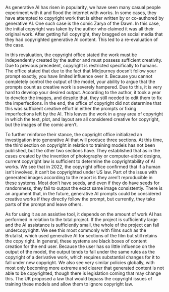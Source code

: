 As generative AI has risen in popularity, we have seen many casual people experiment with it and flood the internet with works. In some cases, they have attempted to copyright work that is either written by or co-authored by generative AI. One such case is the comic Zarya of the Dawn. In this case, the initial copyright was taken by the author who claimed it was all their original work. After getting full copyright, they bragged on social media that they had copyrighted generative AI content. This led to a re-evaluation of the case.

In this revaluation, the copyright office stated the work must be independently created by the author and must possess sufficient creativity. Due to previous precedent, copyright is restricted specifically to humans. The office stated that due to the fact that Midjourney doesn’t follow your prompt exactly, you have limited influence over it. Because you cannot completely control the output of the model, your ability to argue that the prompts count as creative work is severely hampered. Due to this, it is very hard to develop your desired output. According to the author, it took a year to develop the images, and despite that, they still needed to edit them to fix the imperfections. In the end, the office of copyright did not determine that this was sufficient creative effort in either the prompts or fixing imperfections left by the AI. This leaves the work in a gray area of copyright in which the text, plot, and layout are all considered creative for copyright, but the images of the comic aren’t.

To further reinforce their stance, the copyright office initialized an investigation into generative AI that will produce three sections. At this time, the third section on copyright in relation to training models has not been published, but the other two sections have. They established that as in the cases created by the invention of photography or computer-aided designs, current copyright law is sufficient to determine the copyrightability of AI works. We see that in 2022, the copyright office confirmed that if a human isn’t involved, it can’t be copyrighted under US law. Part of the issue with generated images according to the report is they aren’t reproducible in these systems. Most don’t have seeds, and even if they do have seeds for randomness, they fail to output the exact same image consistently. There is an argument that, in the future, generative AI prompts could be considered creative works if they directly follow the prompt, but currently, they take parts of the prompt and leave others.

As for using it as an assistive tool, it depends on the amount of work AI has performed in relation to the total project. If the project is sufficiently large and the AI assistance is sufficiently small, the whole of the project can fall undercopyrightt. We see this most commonly with films such as the Brutalist, which used generative AI for sections of the film but still retains the copy right. In general, these systems are black boxes of content creation for the end user. Because the user has so little influence on the output of the model, the output tends to fall under the same rules as the copyright of a derivative work, which requires substantial changes for it to fall under new copyright. We also see very similar policies globally, with most only becoming more extreme and clearer that generated content is not able to be copyrighted, though there is legislation coming that may change this. The UK proposed a law that would bypass the copyright issues of training these models and allow them to ignore copyright law.


